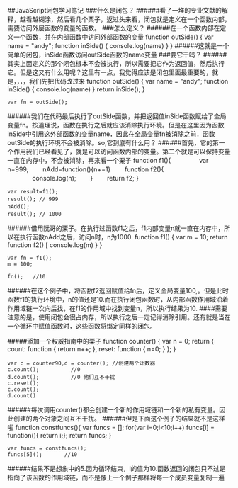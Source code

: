##JavaScript闭包学习笔记
###什么是闭包？
######看了一堆的专业文献的解释，越看越糊涂，然后看几个栗子，返过头来看，闭包就是定义在一个函数内部，需要访问外层函数的变量的函数。
###怎么定义？
######在一个函数内部在定义一个函数，并在内部函数中访问外部函数的变量
	function outSide() {
		var name = "andy";
		function inSide() {
			console.log(name)
		}
	}
######这就是一个简单的闭包，inSide函数访问outSide函数的name变量
###要它干吗？
######其实上面定义的那个闭包根本不会被执行，所以需要把它作为返回值，然后执行它。但是这又有什么用呢？这里有一点，我觉得应该是闭包里面最重要的，就是，，，，我们先把代码改过来
	function outSide() {
		var name = "andy";
		function inSide() {
			console.log(name)
		}
		return inSide();
	}
	
	var fn = outSide();
######我们在代码最后执行了outSide函数，并把返回值inSide函数赋给了全局变量fn。按道理说，函数在执行之后就应该消除执行环境。但是在这里因为函数inSide中引用这外部函数的变量name，因此在全局变量fn被消除之前，函数outSide的执行环境不会被消除。so,它到底有什么用？
######首先，它的第一个作用我们已经看见了，就是可以访问函数内部的变量。第二个就是可以保持变量一直在内存中，不会被消除，再来看一个栗子
	function f1(){ 　　
    　　var n=999;
    　　nAdd=function(){n+=1}
    　　function f2(){
	　　　　console.log(n);
	　　}
	　　return f2;
	}

	var result=f1();
	result(); // 999　　
	nAdd();　　 
	result(); // 1000　　
######借用阮哥的栗子。在执行过函数f1之后，f1内部变量n就一直在内存中，所以在执行函数nAdd之后，访问n时，n为1000.
	function f1() {
		var m = 10;
		return function f2() [
			console.log(m)
		}
	}

	var fn = f1();
	m = 100;

	fn();   //10
######在这个例子中，将函数f2返回赋值给fn后，定义全局变量100,。但是此时函数f1的执行环境中，n的值还是10.而在执行闭包函数时，从内部函数作用域沿着作用域链一次向后找，在f1的作用域中找到变量n，所以执行结果为10.
####需要注意的是，使用闭包会很占内存，所以执行之后一定记得消除引用。还有就是当在一个循环中赋值函数时，这些函数将绑定同样的闭包。

#####添加一个权威指南中的栗子
	function counter() {
		var n = 0;
		return {
			count: function { return n++; },
			reset: function { n=0; }
		};
	}

	var c = counter90,d = counter(); //创建两个计数器
	c.count();			//0
	d.count();			//0 他们互不干扰
	c.reset();
	c.count();
	d.count()
######每次调用counter()都会创建一个新的作用域链和一个新的私有变量。因此创建的两个对象之间互不干扰。
######但是下面这个例子的结果就不是这样啦
	function constfuncs(){
		var funcs = [];
		for(var i=0;i<10;i++)
			funcs[i] = function(){ return i;};
		return funcs;
	}

	var funcs = constfuncs();
	funcs[5]();       //10
######结果不是想象中的5.因为循环结束，i的值为10.函数返回的闭包只不过是指向了该函数的作用域链，而不是像上一个例子那样将每一个成员变量复制一遍